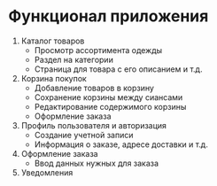 
# Функционал приложения
1. Каталог товаров
    - Просмотр ассортимента одежды
    - Раздел на категории
    - Страница для товара с его описанием и т.д.
2. Корзина покупок 
   - Добавление товаров в корзину
   - Сохранение корзины между сиансами
   - Редактирование содержимого корзины
   - Оформление заказа
3. Профиль пользователя и авторизация
   - Создание учетной записи
   - Информация о заказе, адресе доставки и т.д.
4. Оформление заказа
   - Ввод данных нужных для заказа
5. Уведомления